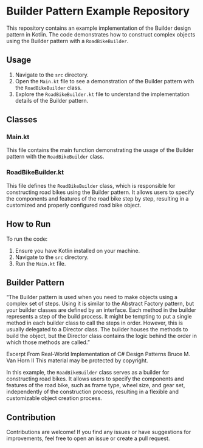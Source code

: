 # Builder Pattern Example Repository

This repository contains an example implementation of the Builder design pattern in Kotlin. The code demonstrates how to construct complex objects using the Builder pattern with a `RoadBikeBuilder`.

## Usage

1. Navigate to the `src` directory.
2. Open the `Main.kt` file to see a demonstration of the Builder pattern with the `RoadBikeBuilder` class.
3. Explore the `RoadBikeBuilder.kt` file to understand the implementation details of the Builder pattern.

## Classes

### Main.kt

This file contains the main function demonstrating the usage of the Builder pattern with the `RoadBikeBuilder` class.

### RoadBikeBuilder.kt

This file defines the `RoadBikeBuilder` class, which is responsible for constructing road bikes using the Builder pattern. It allows users to specify the components and features of the road bike step by step, resulting in a customized and properly configured road bike object.

## How to Run

To run the code:

1. Ensure you have Kotlin installed on your machine.
2. Navigate to the `src` directory.
3. Run the `Main.kt` file.

## Builder Pattern

“The Builder pattern is used when you need to make objects using a complex set of steps. Using it is similar to the Abstract Factory pattern, but your builder classes are defined by an interface. Each method in the builder represents a step of the build process. It might be tempting to put a single method in each builder class to call the steps in order. However, this is usually delegated to a Director class. The builder houses the methods to build the object, but the Director class contains the logic behind the order in which those methods are called.”

Excerpt From
Real-World Implementation of C# Design Patterns
Bruce M. Van Horn II
This material may be protected by copyright.

In this example, the `RoadBikeBuilder` class serves as a builder for constructing road bikes. It allows users to specify the components and features of the road bike, such as frame type, wheel size, and gear set, independently of the construction process, resulting in a flexible and customizable object creation process.

## Contribution

Contributions are welcome! If you find any issues or have suggestions for improvements, feel free to open an issue or create a pull request.
